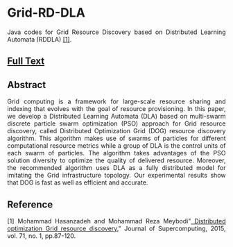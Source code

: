 # Grid-RD-DLA
<p align="justify"> Java codes for Grid Resource Discovery based on Distributed Learning Automata (RDDLA) <a href="http://link.springer.com/article/10.1007/s11227-014-1289-4"  target="_blank">[1]</a>. </p>
<h2><a href="http://cld.persiangig.com/download/y6M1hepB9g/SPRINGER-DOG-2015.pdf/dl" target="_blank">Full Text</a></h2>
<h2><a id="abstract" class="anchor" href="#abstract" aria-hidden="true"><span class="octicon octicon-link"></span></a>Abstract</h2>

<p align="justify"> Grid computing is a framework for large-scale resource sharing and indexing that evolves with the goal of resource provisioning. In this paper, we develop a Distributed Learning Automata (DLA) based on multi-swarm discrete particle swarm optimization (PSO) approach for Grid resource discovery, called Distributed Optimization Grid (DOG) resource discovery algorithm. This algorithm makes use of swarms of particles for different computational resource metrics while a group of DLA is the control units of each swarm of particles. The algorithm takes advantages of the PSO solution diversity to optimize the quality of delivered resource. Moreover, the recommended algorithm uses DLA as a fully distributed model for imitating the Grid infrastructure topology. Our experimental results show that DOG is fast as well as efficient and accurate. </p>

<h2><a id="reference" class="anchor" href="#reference" aria-hidden="true"><span class="octicon octicon-link"></span></a>Reference</h2>


<p align="justify"> [1] Mohammad Hasanzadeh and Mohammad Reza Meybodi"<a href="http://link.springer.com/article/10.1007/s11227-014-1289-4"  target="_blank"> Distributed optimization Grid resource discovery</a>," Journal of Supercomputing, 2015, vol. 71, no. 1, pp.87-120.</p>



